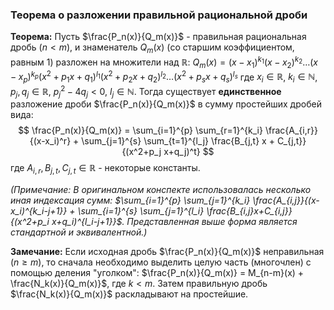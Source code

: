 ### Теорема о разложении правильной рациональной дроби

**Теорема:** Пусть $\frac{P_n(x)}{Q_m(x)}$ - правильная рациональная дробь ($n < m$), и знаменатель $Q_m(x)$ (со старшим коэффициентом, равным 1) разложен на множители над $\mathbb{R}$:
$Q_m(x) = (x-x_1)^{k_1} (x-x_2)^{k_2} \dots (x-x_p)^{k_p} (x^2+p_1x+q_1)^{l_1} (x^2+p_2x+q_2)^{l_2} \dots (x^2+p_s x+q_s)^{l_s}$
где $x_i \in \mathbb{R}$, $k_i \in \mathbb{N}$, $p_j, q_j \in \mathbb{R}$, $p_j^2 - 4q_j < 0$, $l_j \in \mathbb{N}$.
Тогда существует **единственное** разложение дроби $\frac{P_n(x)}{Q_m(x)}$ в сумму простейших дробей вида:
$$
\frac{P_n(x)}{Q_m(x)} = \sum_{i=1}^{p} \sum_{r=1}^{k_i} \frac{A_{i,r}}{(x-x_i)^r} + \sum_{j=1}^{s} \sum_{t=1}^{l_j} \frac{B_{j,t} x + C_{j,t}}{(x^2+p_j x+q_j)^t}
$$
где $A_{i,r}, B_{j,t}, C_{j,t} \in \mathbb{R}$ - некоторые константы.

*(Примечание: В оригинальном конспекте использовалась несколько иная индексация сумм: $\sum_{i=1}^{p} \sum_{j=1}^{k_i} \frac{A_{i,j}}{(x-x_i)^{k_i-j+1}} + \sum_{i=1}^{s} \sum_{j=1}^{l_i} \frac{B_{i,j}x+C_{i,j}}{(x^2+p_i x+q_i)^{l_i-j+1}}$. Представленная выше форма является стандартной и эквивалентной.)*

**Замечание:** Если исходная дробь $\frac{P_n(x)}{Q_m(x)}$ неправильная ($n \ge m$), то сначала необходимо выделить целую часть (многочлен) с помощью деления "уголком":
$\frac{P_n(x)}{Q_m(x)} = M_{n-m}(x) + \frac{N_k(x)}{Q_m(x)}$, где $k < m$.
Затем правильную дробь $\frac{N_k(x)}{Q_m(x)}$ раскладывают на простейшие.